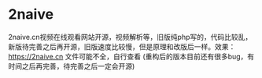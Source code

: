 # 2naive
2naive.cn视频在线观看网站开源，视频解析等，旧版纯php写的，代码比较乱，新版待完善之后再开源，旧版速度比较慢，但是原理和改版后一样。效果：https://2naive.cn 文件可能不全，自行查看
(重构后的版本目前还有很多bug，有时间之后再完善，待完善之后一定会开源)
